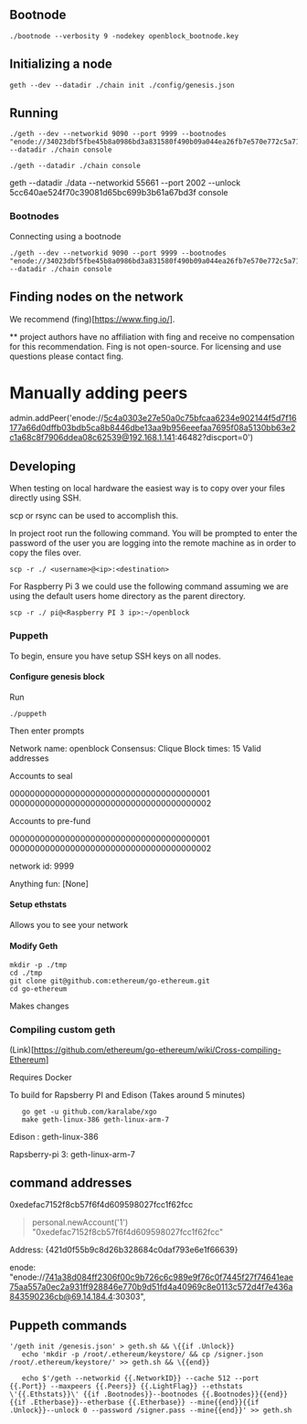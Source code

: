 

## Bootnode

```
./bootnode --verbosity 9 -nodekey openblock_bootnode.key
```

## Initializing a node

```
geth --dev --datadir ./chain init ./config/genesis.json
```

## Running
```
./geth --dev --networkid 9090 --port 9999 --bootnodes "enode://34023dbf5fbe45b8a0986bd3a831580f490b09a044ea26fb7e570e772c5a7188ffe00c961aba2a256f9ab594cecc626be90d447737186e8911df3b4ac7a6f6f5@192.168.1.133:30301" --datadir ./chain console
```

```
./geth --datadir ./chain console
```

geth --datadir ./data --networkid 55661 --port 2002 --unlock 5cc640ae524f70c39081d65bc699b3b61a67bd3f console



### Bootnodes

Connecting using a bootnode

```
./geth --dev --networkid 9090 --port 9999 --bootnodes "enode://34023dbf5fbe45b8a0986bd3a831580f490b09a044ea26fb7e570e772c5a7188ffe00c961aba2a256f9ab594cecc626be90d447737186e8911df3b4ac7a6f6f5@192.168.1.133:30301" --datadir ./chain console
```

## Finding nodes on the network

We recommend (fing)[https://www.fing.io/].

** project authors have no affiliation with fing and receive no compensation for this recommendation. Fing is not open-source. For licensing and use questions please contact fing.

# Manually adding peers

admin.addPeer('enode://5c4a0303e27e50a0c75bfcaa6234e902144f5d7f16177a66d0dffb03bdb5ca8b8446dbe13aa9b956eeefaa7695f08a5130bb63e2c1a68c8f7906ddea08c62539@192.168.1.141:46482?discport=0')

## Developing

When testing on local hardware the easiest way is to copy over your files directly using SSH.

scp or rsync can be used to accomplish this.

In project root run the following command. You will be prompted to enter the password of the user you are logging into the remote machine as in order to copy the files over.

```
scp -r ./ <username>@<ip>:<destination>

```

For Raspberry Pi 3 we could use the following command assuming we are using the default users home directory as the parent directory.

```
scp -r ./ pi@<Raspberry PI 3 ip>:~/openblock
```




### Puppeth

To begin, ensure you have setup SSH keys on all nodes.

#### Configure genesis block

Run

```
./puppeth
```

Then enter prompts

Network name: openblock
Consensus: Clique
Block times: 15
Valid addresses

Accounts to seal

0000000000000000000000000000000000000001
0000000000000000000000000000000000000002
<hit enter to proceed>

Accounts to pre-fund

0000000000000000000000000000000000000001
0000000000000000000000000000000000000002
<hit enter to proceed>

network id: 9999

Anything fun: [None]


#### Setup ethstats

Allows you to see your network


#### Modify Geth

```
mkdir -p ./tmp
cd ./tmp
git clone git@github.com:ethereum/go-ethereum.git
cd go-ethereum
```

Makes changes

### Compiling custom geth

(Link)[https://github.com/ethereum/go-ethereum/wiki/Cross-compiling-Ethereum]

Requires Docker

To build for Rapsberry PI and Edison (Takes around 5 minutes)
```
   go get -u github.com/karalabe/xgo
   make geth-linux-386 geth-linux-arm-7
```

Edison : geth-linux-386

Rapsberry-pi 3: geth-linux-arm-7


## command addresses


0xedefac7152f8cb57f6f4d609598027fcc1f62fcc

> personal.newAccount('1')
"0xedefac7152f8cb57f6f4d609598027fcc1f62fcc"

Address: {421d0f55b9c8d26b328684c0daf793e6e1f66639}

 enode: "enode://741a38d084ff2306f00c9b726c6c989e9f76c0f7445f27f74641eae75aa557a0ec2a931ff928846e770b9d51fd4a40969c8e0113c572d4f7e436a843590236cb@69.14.184.4:30303",



 ## Puppeth commands


 ```
 '/geth init /genesis.json' > geth.sh && \{{if .Unlock}}
	echo 'mkdir -p /root/.ethereum/keystore/ && cp /signer.json /root/.ethereum/keystore/' >> geth.sh && \{{end}}

 	echo $'/geth --networkid {{.NetworkID}} --cache 512 --port {{.Port}} --maxpeers {{.Peers}} {{.LightFlag}} --ethstats \'{{.Ethstats}}\' {{if .Bootnodes}}--bootnodes {{.Bootnodes}}{{end}} {{if .Etherbase}}--etherbase {{.Etherbase}} --mine{{end}}{{if .Unlock}}--unlock 0 --password /signer.pass --mine{{end}}' >> geth.sh
  ````
